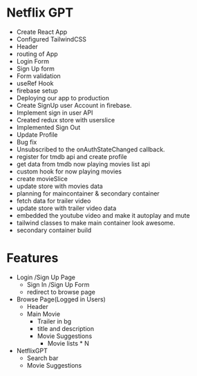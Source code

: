 # Netflix GPT

- Create React App
- Configured TailwindCSS
- Header
- routing of App
- Login Form
- Sign Up form
- Form validation
- useRef Hook
- firebase setup
- Deploying our app to production 
- Create SignUp user Account in firebase.
- Implement sign in user API
- Created  redux store with userslice
- Implemented Sign Out
- Update Profile
- Bug fix
- Unsubscribed to the onAuthStateChanged callback.
- register for tmdb api and create profile
- get data from tmdb now playing movies list api
- custom hook for now playing movies
- create movieSlice
- update store with movies data
- planning for maincontainer & secondary container
- fetch data for trailer video
- update store with trailer video data
- embedded the youtube video and make it autoplay and mute
- tailwind classes to make main container look awesome.
- secondary container build


# Features
- Login /Sign Up Page
  - Sign In /Sign Up Form
  - redirect to browse page
- Browse Page(Logged in Users)
   - Header
   - Main Movie
      - Trailer in bg
      - title and description
      - Movie Suggestions
         - Movie lists * N
- NetflixGPT
  - Search bar
  - Movie Suggestions         